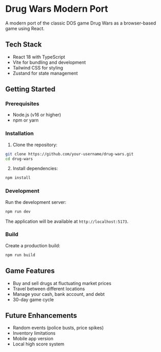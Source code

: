 # Drug Wars Modern Port

A modern port of the classic DOS game Drug Wars as a browser-based game using React.

## Tech Stack

- React 18 with TypeScript
- Vite for bundling and development
- Tailwind CSS for styling
- Zustand for state management

## Getting Started

### Prerequisites

- Node.js (v16 or higher)
- npm or yarn

### Installation

1. Clone the repository:
```bash
git clone https://github.com/your-username/drug-wars.git
cd drug-wars
```

2. Install dependencies:
```bash
npm install
```

### Development

Run the development server:
```bash
npm run dev
```

The application will be available at `http://localhost:5173`.

### Build

Create a production build:
```bash
npm run build
```

## Game Features

- Buy and sell drugs at fluctuating market prices
- Travel between different locations
- Manage your cash, bank account, and debt
- 30-day game cycle

## Future Enhancements

- Random events (police busts, price spikes)
- Inventory limitations
- Mobile app version
- Local high score system
